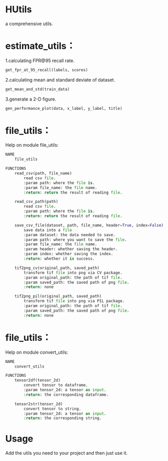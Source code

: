 # HUtils
a comprehensive utils.

estimate_utils：
===
1.calculating FPR@95 recall rate.
```python
get_fpr_at_95_recall(labels, scores)
```
2.calculating mean and standard deviate of dataset.
```python
get_mean_and_std(train_data)
```
3.generate a 2-D figure.
```python
gen_performance_plot(data, x_label, y_label, title)
```

file_utils：
===
Help on module file_utils:
```python
NAME
    file_utils

FUNCTIONS
    read_csv(path, file_name)
        read csv file.
        :param path: where the file is.
        :param file_name: the file name.
        :return: return the result of reading file.

    read_csv_path(path)
        read csv file.
        :param path: where the file is.
        :return: return the result of reading file.

    save_csv_file(dataset, path, file_name, header=True, index=False)
        save data into a file
        :param dataset: the data needed to save.
        :param path: where you want to save the file.
        :param file_name: the file name.
        :param header: whether saving the header.
        :param index: whether saving the index.
        :return: whether it is success.

    tif2png_cv(original_path, saved_path)
        transform tif file into png via CV package.
        :param original_path: the path of tif file.
        :param saved_path: the saved path of png file.
        :return: none

    tif2png_pil(original_path, saved_path)
        transform tif file into png via PIL package.
        :param original_path: the path of tif file.
        :param saved_path: the saved path of png file.
        :return: none
```
file_utils：
===
Help on module convert_utils:
```python
NAME
    convert_utils

FUNCTIONS
    tensor2df(tensor_2d)
        convert tensor to dataframe.
        :param tensor_2d: a tensor as input.
        :return: the corresponding dataframe.

    tensor2str(tensor_2d)
        convert tensor to string.
        :param tensor_2d: a tensor as input.
        :return: the corresponding string.
```

Usage
===
Add the utils you need to your project and then just use it.
